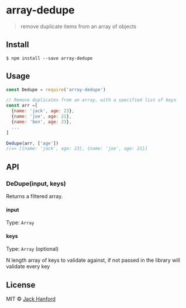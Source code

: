 # array-dedupe

> remove duplicate items from an array of objects


## Install

```
$ npm install --save array-dedupe
```


## Usage

```js
const Dedupe = require('array-dedupe')

// Remove duplicates from an array, with a specified list of keys
const arr =[
  {name: 'jack', age: 23},
  {name: 'joe', age: 21},
  {name: 'ben', age: 23},
  ...
]

Dedupe(arr, ['age'])
//=> [{name: 'jack', age: 23}, {name: 'joe', age: 21}]
```


## API

### DeDupe(input, keys)

Returns a filtered array.

#### input

Type: `Array`

#### keys

Type: `Array` (optional)

N length array of keys to validate against, if not passed in the library will validate every key


## License

MIT © [Jack Hanford](https://jackhanford.com)
